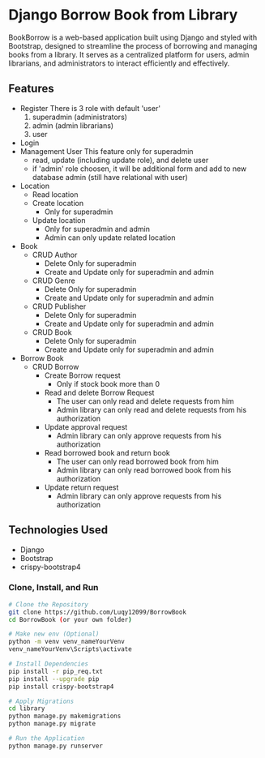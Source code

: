 # Django Borrow Book from Library

BookBorrow is a web-based application built using Django and styled with Bootstrap, designed to streamline the process of borrowing and managing books from a library. It serves as a centralized platform for users, admin librarians, and administrators to interact efficiently and effectively.

## Features
- Register
    There is 3 role with default 'user'
    1. superadmin (administrators)
    2. admin (admin librarians)
    3. user
- Login
- Management User
    This feature only for superadmin
    - read, update (including update role), and delete user
    - if 'admin' role choosen, it will be additional form and add to new database admin (still have relational with user) 
- Location
    - Read location
    - Create location
        - Only for superadmin
    - Update location
        - Only for superadmin and admin
        - Admin can only update related location
- Book
    - CRUD Author
        - Delete Only for superadmin
        - Create and Update only for superadmin and admin
    - CRUD Genre
        - Delete Only for superadmin
        - Create and Update only for superadmin and admin
    - CRUD Publisher
        - Delete Only for superadmin
        - Create and Update only for superadmin and admin
    - CRUD Book
        - Delete Only for superadmin
        - Create and Update only for superadmin and admin
- Borrow Book
    - CRUD Borrow
        - Create Borrow request
            - Only if stock book more than 0
        - Read and delete Borrow Request
            - The user can only read and delete requests from him
            - Admin library can only read and delete requests from his authorization
        - Update approval request
            - Admin library can only approve requests from his authorization
        - Read borrowed book and return book
            - The user can only read borrowed book from him
            - Admin library can only read borrowed book from his authorization
        - Update return request
            - Admin library can only approve requests from his authorization

## Technologies Used

- Django
- Bootstrap
- crispy-bootstrap4

### Clone, Install, and Run

```bash
# Clone the Repository
git clone https://github.com/Luqy12099/BorrowBook
cd BorrowBook (or your own folder)

# Make new env (Optional)
python -m venv venv_nameYourVenv
venv_nameYourVenv\Scripts\activate

# Install Dependencies
pip install -r pip_req.txt
pip install --upgrade pip
pip install crispy-bootstrap4

# Apply Migrations
cd library
python manage.py makemigrations
python manage.py migrate

# Run the Application
python manage.py runserver

